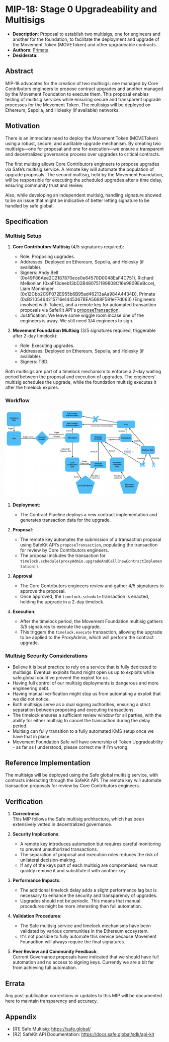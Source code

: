 # MIP-18: Stage 0 Upgradeability and Multisigs
- **Description**: Proposal to establish two multisigs, one for engineers and another for the foundation, to facilitate the deployment and upgrade of the Movement Token (MOVEToken) and other upgradeable contracts.
- **Authors**: [Primata](mailto:primata@movementlabs.xyz)
- **Desiderata**:

## Abstract

MIP-18 advocates for the creation of two multisigs: one managed by Core Contributors engineers to propose contract upgrades and another managed by the Movement Foundation to execute them. This proposal enables testing of multisig services while ensuring secure and transparent upgrade processes for the Movement Token. The multisigs will be deployed on Ethereum, Sepolia, and Holesky (if available) networks.

## Motivation

There is an immediate need to deploy the Movement Token (MOVEToken) using a robust, secure, and auditable upgrade mechanism. By creating two multisigs—one for proposal and one for execution—we ensure a transparent and decentralized governance process over upgrades to critical contracts.

The first multisig allows Core Contributors engineers to propose upgrades via Safe’s multisig service. A remote key will automate the population of upgrade proposals. The second multisig, held by the Movement Foundation, will be responsible for executing the scheduled upgrades after a time delay, ensuring community trust and review.

Also, while developing an independent multisig, handling signature showed to be an issue that might be indicative of better letting signature to be handled by safe.global.

## Specification

### Multisig Setup

1. **Core Contributors Multisig** (4/5 signatures required):  
   - Role: Proposing upgrades.
   - Addresses: Deployed on Ethereum, Sepolia, and Holesky (if available).
   - Signers: Andy Bell (0x49F86Aee2C2187870ece0e64570D0048EaF4C751), Richard Melkonian (0xaFf3deeb13bD2B480751189808C16e9809EeBcce), Liam Monninger (0x12Cbb2C9F072E955b6B95ad46213aAa984A4434D), Primata (0xB2105464215716e1445367BEA5668F581eF7d063) (Engineers involved with Token), and a remote key for automated transaction proposals via SafeKit API's [proposeTransaction](https://docs.safe.global/sdk/api-kit#propose-a-transaction-to-the-service).
   - Justification: We leave some wiggle room incase one of the engineers is away. We still need 3/4 engineers to sign.

2. **Movement Foundation Multisig** (3/5 signatures required, triggerable after 2-day timelock):  
   - Role: Executing upgrades.
   - Addresses: Deployed on Ethereum, Sepolia, and Holesky (if available).
   - Signers: TBD.

Both multisigs are part of a timelock mechanism to enforce a 2-day waiting period between the proposal and execution of upgrades. The engineers' multisig schedules the upgrade, while the foundation multisig executes it after the timelock expires.

### Workflow

![Workflow](workflow.png)

1. **Deployment**:  
   - The Contract Pipeline deploys a new contract implementation and generates transaction data for the upgrade.

2. **Proposal**:  
   - The remote key automates the submission of a transaction proposal using SafeKit API’s `proposeTransaction`, populating the transaction for review by Core Contributors engineers.
   - The proposal includes the transaction for `timelock.schedule(proxyAdmin.upgradeAndCall(newContractImplementation))`.

3. **Approval**:  
   - The Core Contributors engineers review and gather 4/5 signatures to approve the proposal.
   - Once approved, the `timelock.schedule` transaction is enacted, holding the upgrade in a 2-day timelock.

4. **Execution**:  
   - After the timelock period, the Movement Foundation multisig gathers 3/5 signatures to execute the upgrade.
   - This triggers the `timelock.execute` transaction, allowing the upgrade to be applied to the ProxyAdmin, which will perform the contract upgrade.

### Multisig Security Considerations

- Believe it is best practice to rely on a service that is fully dedicated to multisigs. Eventual exploits found might open us up to exploits while safe.global could've prevent the exploit for us.
- Having full control of our multisig deployments is dangerous and more engineering debt.
- Having manual verification might stop us from automating a exploit that we did not notice.
- Both multisigs serve as a dual signing authorities, ensuring a strict separation between proposing and executing transactions.
- The timelock ensures a sufficient review window for all parties, with the ability for either multisig to cancel the transaction during the delay period.
- Multisig can fully transition to a fully automated KMS setup once we have that in place.
- Movement Foundation Safe will have ownership of Token Upgradeability - as far as I understood, please correct me if I'm wrong.

## Reference Implementation

The multisigs will be deployed using the Safe global multisig service, with contracts interacting through the SafeKit API. The remote key will automate transaction proposals for review by Core Contributors engineers.

## Verification

1. **Correctness**:  
   This MIP follows the Safe multisig architecture, which has been extensively vetted in decentralized governance.

2. **Security Implications**:  
   - A remote key introduces automation but requires careful monitoring to prevent unauthorized transactions.
   - The separation of proposal and execution roles reduces the risk of unilateral decision-making.
   - If any of the keys part of each multisig are compromised, we must quickly remove it and substitute it with another key.

3. **Performance Impacts**:  
   - The additional timelock delay adds a slight performance lag but is necessary to enhance the security and transparency of upgrades.
   - Upgrades should not be periodic. This means that manual procedures might be more interesting than full automation.

4. **Validation Procedures**:  
   - The Safe multisig service and timelock mechanisms have been validated by various communities in the Ethereum ecosystem.
   - It's not possible to fully automate this service because Movement Founadtion will always require the final signatures.

5. **Peer Review and Community Feedback**:  
   Current Governance proposals have indicated that we should have full automation and no access to signing keys. Currently we are a bit far from achieving full automation.

## Errata

Any post-publication corrections or updates to this MIP will be documented here to maintain transparency and accuracy.

## Appendix

- [R1] Safe Multisig: https://safe.global/
- [R2] SafeKit API Documentation: https://docs.safe.global/sdk/api-kit
